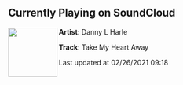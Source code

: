 ## Currently Playing on SoundCloud

[<img align="left" width="100" src="https://i1.sndcdn.com/artworks-agrRtY8Gv6P5-0-t50x50.jpg">](https://soundcloud.com/dannylharle/take-my-heart-away?in=maddecent/sets/danny-l-harle-harlecore)

**Artist**: Danny L Harle 

**Track**: Take My Heart Away

Last updated at 02/26/2021 09:18
